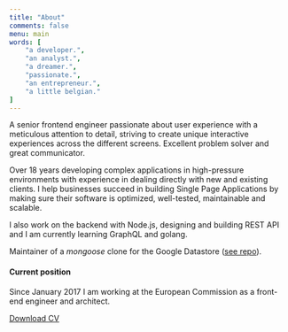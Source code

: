 ```yaml
---
title: "About"
comments: false
menu: main
words: [
    "a developer.",
    "an analyst.",
    "a dreamer.",
    "passionate.",
    "an entrepreneur.",
    "a little belgian."
]
---
```


A senior frontend engineer passionate about user experience with a meticulous attention to detail, striving to create unique interactive experiences across the different screens. Excellent problem solver and great communicator.

Over 18 years developing complex applications in high-pressure environments with experience in dealing directly with new and existing clients. I help businesses succeed in building Single Page Applications by making sure their software is optimized, well-tested, maintainable and scalable.

I also work on the backend with Node.js, designing and building REST API and I am currently learning GraphQL and golang.

Maintainer of a *mongoose* clone for the Google Datastore ([see repo](https://github.com/sebelga/gstore-node)).

#### Current position

Since January 2017 I am working at the European Commission as a front-end engineer and architect.

<div class="c-about__actions">
    <a role="btn" href="/cv-sebastien-loix.pdf" target="_blank">Download CV</a>
</div>
